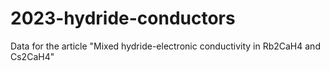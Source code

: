 # 2023-hydride-conductors
Data for the article "Mixed hydride-electronic conductivity in Rb2CaH4 and Cs2CaH4"
